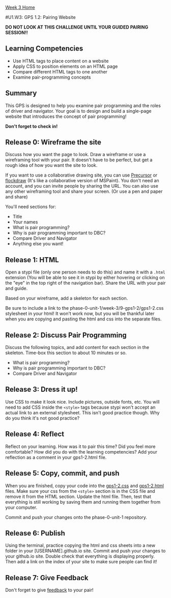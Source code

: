 [Week 3 Home](../)

#U1.W3: GPS 1.2: Pairing Website

**DO NOT LOOK AT THIS CHALLENGE UNTIL YOUR GUIDED PAIRING SESSION!!**

## Learning Competencies
  - Use HTML tags to place content on a website
  - Apply CSS to position elements on an HTML page
  - Compare different HTML tags to one another
  - Examine pair-programming concepts

## Summary
This GPS is designed to help you examine pair programming and the roles of driver and navigator. Your goal is to design and build a single-page website that introduces the concept of pair programming!

**Don't forget to check in!**

## Release 0: Wireframe the site
Discuss how you want the page to look. Draw a wireframe or use a wireframing tool with your pair. It doesn't have to be perfect, but get a rough idea of how you want the site to look.

If you want to use a collaborative drawing site, you can use [Precursor](https://prcrsr.com/) or [flockdraw](http://flockdraw.com) (It's like a collaborative version of MSPaint). You don't need an account, and you can invite people by sharing the URL. You can also use any other wireframing tool and share your screen. (Or use a pen and paper and share)

You'll need sections for:
- Title
- Your names
- What is pair programming?
- Why is pair programming important to DBC?
- Compare Driver and Navigator
- Anything else you want!

## Release 1: HTML

Open a stypi file (only one person needs to do this) and name it with a `.html` extension (You will be able to see it in stypi by either hovering or clicking on the "eye" in the top right of the navigation bar). Share the URL with your pair and guide.

Based on your wireframe, add a skeleton for each section.

Be sure to include a link to the phase-0-unit-1/week-3/9-gps1-2/gps1-2.css stylesheet in your html! It won't work now, but you will be thankful later when you are copying and pasting the html and css into the separate files.

## Release 2: Discuss Pair Programming
Discuss the following topics, and add content for each section in the skeleton. Time-box this section to about 10 minutes or so.

- What is pair programming?
- Why is pair programming important to DBC?
- Compare Driver and Navigator

## Release 3: Dress it up!
Use CSS to make it look nice. Include pictures, outside fonts, etc. You will need to add CSS inside the `<style>` tags because stypi won't accept an actual link to an external stylesheet. This isn't good practice though. Why do you think it's not good practice?

## Release 4: Reflect

Reflect on your learning. How was it to pair this time? Did you feel more comfortable? How did you do with the learning competencies? Add your reflection as a comment in your gps1-2.html file.

## Release 5: Copy, commit, and push
When you are finished, copy your code into the [gps1-2.css](gps1-2.css) and [gps1-2.html](gps1-2.html) files. Make sure your css from the `<style>` section is in the CSS file and remove it from the HTML section. Update the html file. Then, test that everything is still  working by saving them and running them together from your computer.

Commit and push your changes onto the phase-0-unit-1 repository.

## Release 6: Publish
Using the terminal, practice copying the html and css sheets into a new folder in your [USERNAME].github.io site. Commit and push your changes to your github.io site. Double check that everything is displaying properly. Then add a link on the index of your site to make sure people can find it!

## Release 7: Give Feedback
Don't forget to give [feedback](https://socrates.devbootcamp.com/feedback/new) to your pair!

